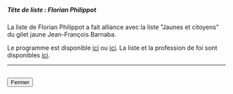 ##### Tête de liste : Florian Philippot

La liste de Florian Philippot a fait alliance avec la liste "Jaunes et citoyens" du gilet jaune Jean-François Barnaba.  

Le programme est disponible [ici](pdf/patriotes-11-engagements.pdf) ou [ici](https://www.les-patriotes.fr/nos-11-engagements/). La liste et la profession de foi sont disponibles [ici](https://programme-candidats.interieur.gouv.fr/elections/1/listes/7).

<hr>
<h2><button class="btn btn-default btn-sm" onclick="patriotesclose()">Fermer</button></h2>